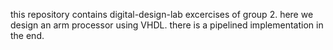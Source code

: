 this repository contains digital-design-lab excercises of group 2.
here we design an arm processor using VHDL.
there is a pipelined implementation in the end.
